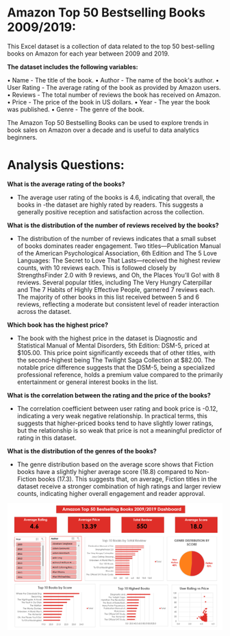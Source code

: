 # Amazon Top 50 Bestselling Books 2009/2019:

This Excel dataset is a collection of data related to the top 50 best-selling books on Amazon for each year between 2009 and 2019.

**The dataset includes the following variables:**

•	Name - The title of the book.
•	Author - The name of the book's author.
•	User Rating - The average rating of the book as provided by Amazon users.
•	Reviews - The total number of reviews the book has received on Amazon.
•	Price - The price of the book in US dollars.
•	Year - The year the book was published.
•	Genre - The genre of the book.

The Amazon Top 50 Bestselling Books can be used to explore trends in book sales on Amazon over a decade and is useful to data analytics beginners.

# Analysis Questions:
**What is the average rating of the books?** 
-	The average user rating of the books is 4.6, indicating that overall, the books in -the dataset are highly rated by readers. This suggests a generally positive reception and satisfaction across the collection.

**What is the distribution of the number of reviews received by the books?**
-	The distribution of the number of reviews indicates that a small subset of books dominates reader engagement. Two titles—Publication Manual of the American Psychological Association, 6th Edition and The 5 Love Languages: The Secret to Love That Lasts—received the highest review counts, with 10 reviews each. This is followed closely by StrengthsFinder 2.0 with 9 reviews, and Oh, the Places You’ll Go! with 8 reviews. Several popular titles, including The Very Hungry Caterpillar and The 7 Habits of Highly Effective People, garnered 7 reviews each. The majority of other books in this list received between 5 and 6 reviews, reflecting a moderate but consistent level of reader interaction across the dataset.

**Which book has the highest price?**
-	The book with the highest price in the dataset is Diagnostic and Statistical Manual of Mental Disorders, 5th Edition: DSM-5, priced at $105.00. This price point significantly exceeds that of other titles, with the second-highest being The Twilight Saga Collection at $82.00. The notable price difference suggests that the DSM-5, being a specialized professional reference, holds a premium value compared to the primarily entertainment or general interest books in the list.

**What is the correlation between the rating and the price of the books?**
-	The correlation coefficient between user rating and book price is -0.12, indicating a very weak negative relationship. In practical terms, this suggests that higher-priced books tend to have slightly lower ratings, but the relationship is so weak that price is not a meaningful predictor of rating in this dataset.

**What is the distribution of the genres of the books?**
-	The genre distribution based on the average score shows that Fiction books have a slightly higher average score (18.8) compared to Non-Fiction books (17.3). This suggests that, on average, Fiction titles in the dataset receive a stronger combination of high ratings and larger review counts, indicating higher overall engagement and reader approval.

![alt text](image.png)
